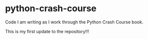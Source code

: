 # python-crash-course
 Code I am writing as I work through the Python Crash Course book.


 This is my first update to the repository!!!
